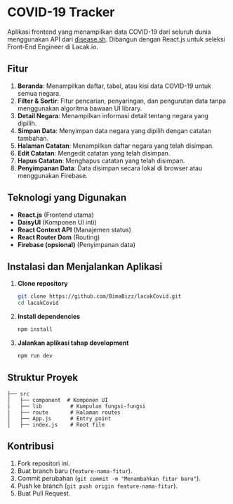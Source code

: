 # COVID-19 Tracker

Aplikasi frontend yang menampilkan data COVID-19 dari seluruh dunia menggunakan API dari [disease.sh](https://disease.sh/v3/covid-19/countries). Dibangun dengan React.js untuk seleksi Front-End Engineer di Lacak.io.

## Fitur

1.  **Beranda**: Menampilkan daftar, tabel, atau kisi data COVID-19 untuk semua negara.
2.  **Filter & Sortir**: Fitur pencarian, penyaringan, dan pengurutan data tanpa menggunakan algoritma bawaan UI library.
3.  **Detail Negara**: Menampilkan informasi detail tentang negara yang dipilih.
4.  **Simpan Data**: Menyimpan data negara yang dipilih dengan catatan tambahan.
5.  **Halaman Catatan**: Menampilkan daftar negara yang telah disimpan.
6.  **Edit Catatan**: Mengedit catatan yang telah disimpan.
7.  **Hapus Catatan**: Menghapus catatan yang telah disimpan.
8.  **Penyimpanan Data**: Data disimpan secara lokal di browser atau menggunakan Firebase.

## Teknologi yang Digunakan

-   **React.js** (Frontend utama)
-   **DaisyUI** (Komponen UI inti)
-   **React Context API** (Manajemen status)
-   **React Router Dom** (Routing)
-   **Firebase (opsional)** (Penyimpanan data)

## Instalasi dan Menjalankan Aplikasi

1.  **Clone repository**
    
    ```sh
    git clone https://github.com/BimaBizz/lacakCovid.git
    cd lacakCovid
    
    ```
    
2.  **Install dependencies**
    
    ```sh
    npm install
    
    ```
    
3.  **Jalankan aplikasi tahap development**
    
    ```sh
    npm run dev
    
    ```
    

## Struktur Proyek

```
├── src
│   ├── component  # Komponen UI
|   ├── lib         # Kumpulan fungsi-fungsi
|   ├── route       # Halaman routes
│   ├── App.js      # Entry point
│   ├── index.js    # Root file

```

## Kontribusi

1.  Fork repositori ini.
2.  Buat branch baru (`feature-nama-fitur`).
3.  Commit perubahan (`git commit -m "Menambahkan fitur baru"`).
4.  Push ke branch (`git push origin feature-nama-fitur`).
5.  Buat Pull Request.
